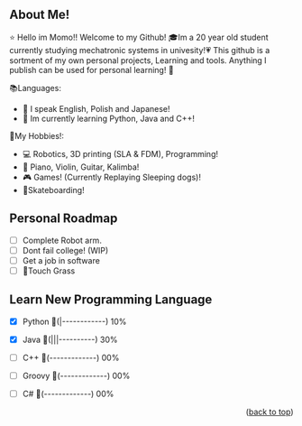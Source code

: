 <!-- ABOUT THE PROJECT -->
## About Me!

:star: Hello im Momo!! Welcome to my Github! :mortar_board:Im a 20 year old student currently studying mechatronic systems in univesity!:heartpulse:
This github is a sortment of my own personal projects, Learning and tools. Anything I publish can be used for personal learning! :pencil:

:books:Languages:
* :crossed_flags: I speak English, Polish and Japanese!
* :beginner: Im currently learning Python, Java and C++!


:memo:My Hobbies!:
* :computer: Robotics, 3D printing (SLA & FDM), Programming!
* :musical_keyboard: Piano, Violin, Guitar, Kalimba!
* :video_game: Games! (Currently Replaying Sleeping dogs)!
* :mans_shoe:Skateboarding!

<!-- ROADMAP -->
## Personal Roadmap

  - [ ] Complete Robot arm.
  - [ ] Dont fail college! (WIP) 
  - [ ] Get a job in software
  - [ ] :low_brightness:Touch Grass
 
 ## Learn New Programming Language
   - [x] Python  :battery:(|------------) 10%
   - [x] Java    :battery:(|||----------) 30%
   - [ ] C++     :battery:(-------------) 00%
   - [ ] Groovy  :battery:(-------------) 00%
   - [ ] C#      :battery:(-------------) 00%


<p align="right">(<a href="#readme-top">back to top</a>)</p>
